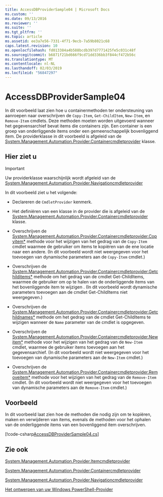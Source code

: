 ```yaml
---
title: AccessDBProviderSample04 | Microsoft Docs
ms.custom: ''
ms.date: 09/13/2016
ms.reviewer: ''
ms.suite: ''
ms.tgt_pltfrm: ''
ms.topic: article
ms.assetid: ee3a7e56-7331-4f71-9ecb-7a59b8021c68
caps.latest.revision: 10
ms.openlocfilehash: fd013384a4b588bcdb397d7771425fe5c031c48f
ms.sourcegitcommit: b6871f21bd666f9cd71dd336bb3f844cf472b56c
ms.translationtype: MT
ms.contentlocale: nl-NL
ms.lasthandoff: 02/03/2019
ms.locfileid: "56847297"
---
```

# <a name="accessdbprovidersample04"></a>AccessDBProviderSample04

In dit voorbeeld laat zien hoe u containermethoden ter ondersteuning van aanroepen naar overschrijven de `Copy-Item`, `Get-ChildItem`, `New-Item`, en `Remove-Item` cmdlets. Deze methoden moeten worden uitgevoerd wanneer het gegevensarchief bevat items die containers zijn. Een container is een groep van onderliggende items onder een gemeenschappelijk bovenliggend item. De providerklasse in dit voorbeeld is afgeleid van de [System.Management.Automation.Provider.Containercmdletprovider](/dotnet/api/System.Management.Automation.Provider.ContainerCmdletProvider) klasse.

## <a name="demonstrates"></a>Hier ziet u

> [!IMPORTANT]
> Uw providerklasse waarschijnlijk wordt afgeleid van de [System.Management.Automation.Provider.Navigationcmdletprovider](/dotnet/api/System.Management.Automation.Provider.NavigationCmdletProvider)

In dit voorbeeld ziet u het volgende:

- Declareren de `CmdletProvider` kenmerk.

- Het definiëren van een klasse in de provider die is afgeleid van de [System.Management.Automation.Provider.Containercmdletprovider](/dotnet/api/System.Management.Automation.Provider.ContainerCmdletProvider) klasse.

- Overschrijven de [System.Management.Automation.Provider.Containercmdletprovider.Copyitem*](/dotnet/api/System.Management.Automation.Provider.ContainerCmdletProvider.CopyItem) methode voor het wijzigen van het gedrag van de `Copy-Item` cmdlet waarmee de gebruiker om items te kopiëren van de ene locatie naar een andere. (In dit voorbeeld wordt niet weergegeven voor het toevoegen van dynamische parameters aan de `Copy-Item` cmdlet.)

- Overschrijven de [System.Management.Automation.Provider.Containercmdletprovider.Getchilditems*](/dotnet/api/System.Management.Automation.Provider.ContainerCmdletProvider.GetChildItems) methode om het gedrag van de cmdlet Get-ChildItems, waarmee de gebruiker om op te halen van de onderliggende items van het bovenliggende item te wijzigen . (In dit voorbeeld wordt dynamische parameters toevoegen aan de cmdlet Get-ChildItems niet weergegeven.)

- Overschrijven de [System.Management.Automation.Provider.Containercmdletprovider.Getchildnames*](/dotnet/api/System.Management.Automation.Provider.ContainerCmdletProvider.GetChildNames) methode om het gedrag van de cmdlet Get-ChildItems te wijzigen wanneer de `Name` parameter van de cmdlet is opgegeven.

- Overschrijven de [System.Management.Automation.Provider.Containercmdletprovider.Newitem*](/dotnet/api/System.Management.Automation.Provider.ContainerCmdletProvider.NewItem) methode voor het wijzigen van het gedrag van de `New-Item` cmdlet, waarmee de gebruiker items toevoegen aan het gegevensarchief. (In dit voorbeeld wordt niet weergegeven voor het toevoegen van dynamische parameters aan de `New-Item` cmdlet.)

- Overschrijven de [System.Management.Automation.Provider.Containercmdletprovider.Removeitem*](/dotnet/api/System.Management.Automation.Provider.ContainerCmdletProvider.RemoveItem) methode voor het wijzigen van het gedrag van de `Remove-Item` cmdlet. (In dit voorbeeld wordt niet weergegeven voor het toevoegen van dynamische parameters aan de `Remove-Item` cmdlet.)

## <a name="example"></a>Voorbeeld

In dit voorbeeld laat zien hoe de methoden die nodig zijn om te kopiëren, maken en verwijderen van items, evenals de methoden voor het ophalen van de onderliggende items van een bovenliggend item overschrijven.

[!code-csharp[AccessDBProviderSample04.cs](../../powershell-sdk-samples/SDK-2.0/csharp/AccessDBProviderSample06/AccessDBProviderSample06.cs#L11-L1635 "AccessDBProviderSample04.cs")]

## <a name="see-also"></a>Zie ook

[System.Management.Automation.Provider.Itemcmdletprovider](/dotnet/api/System.Management.Automation.Provider.ItemCmdletProvider)

[System.Management.Automation.Provider.Containercmdletprovider](/dotnet/api/System.Management.Automation.Provider.ContainerCmdletProvider)

[System.Management.Automation.Provider.Navigationcmdletprovider](/dotnet/api/System.Management.Automation.Provider.NavigationCmdletProvider)

[Het ontwerpen van uw Windows PowerShell-Provider](./provider-types.md)